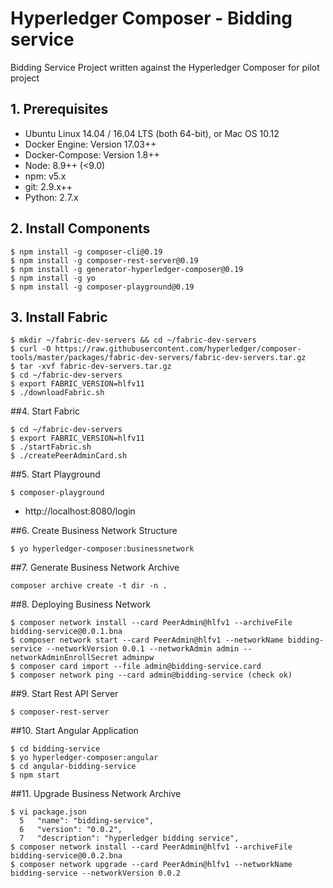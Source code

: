 # Hyperledger Composer - Bidding service

Bidding Service Project written against the Hyperledger Composer
for pilot project

## 1. Prerequisites
* Ubuntu Linux 14.04 / 16.04 LTS (both 64-bit), or Mac OS 10.12
* Docker Engine: Version 17.03++
* Docker-Compose: Version 1.8++
* Node: 8.9++ (<9.0)
* npm: v5.x
* git: 2.9.x++
* Python: 2.7.x


## 2. Install Components
```
$ npm install -g composer-cli@0.19
$ npm install -g composer-rest-server@0.19
$ npm install -g generator-hyperledger-composer@0.19
$ npm install -g yo
$ npm install -g composer-playground@0.19
```

## 3. Install Fabric
```
$ mkdir ~/fabric-dev-servers && cd ~/fabric-dev-servers
$ curl -O https://raw.githubusercontent.com/hyperledger/composer-tools/master/packages/fabric-dev-servers/fabric-dev-servers.tar.gz
$ tar -xvf fabric-dev-servers.tar.gz
$ cd ~/fabric-dev-servers
$ export FABRIC_VERSION=hlfv11
$ ./downloadFabric.sh
```

##4. Start Fabric
```
$ cd ~/fabric-dev-servers
$ export FABRIC_VERSION=hlfv11
$ ./startFabric.sh
$ ./createPeerAdminCard.sh
```

##5. Start Playground
```
$ composer-playground
```
* http://localhost:8080/login


##6. Create Business Network Structure
```
$ yo hyperledger-composer:businessnetwork
```

##7. Generate Business Network Archive
```
composer archive create -t dir -n .
```

##8. Deploying Business Network
```
$ composer network install --card PeerAdmin@hlfv1 --archiveFile bidding-service@0.0.1.bna
$ composer network start --card PeerAdmin@hlfv1 --networkName bidding-service --networkVersion 0.0.1 --networkAdmin admin --networkAdminEnrollSecret adminpw
$ composer card import --file admin@bidding-service.card
$ composer network ping --card admin@bidding-service (check ok)
```

##9. Start Rest API Server
```
$ composer-rest-server
```

##10. Start Angular Application
```
$ cd bidding-service
$ yo hyperledger-composer:angular
$ cd angular-bidding-service
$ npm start
```

##11. Upgrade Business Network Archive
```
$ vi package.json
  5   "name": "bidding-service",
  6   "version": "0.0.2",
  7   "description": "hyperledger bidding service",
$ composer network install --card PeerAdmin@hlfv1 --archiveFile bidding-service@0.0.2.bna
$ composer network upgrade --card PeerAdmin@hlfv1 --networkName bidding-service --networkVersion 0.0.2

```